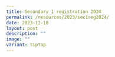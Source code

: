 ```yaml
---
title: Secondary 1 registration 2024
permalink: /resources/2023/sec1reg2024/
date: 2023-12-18
layout: post
description: ""
image: ""
variant: tiptap
---
```

